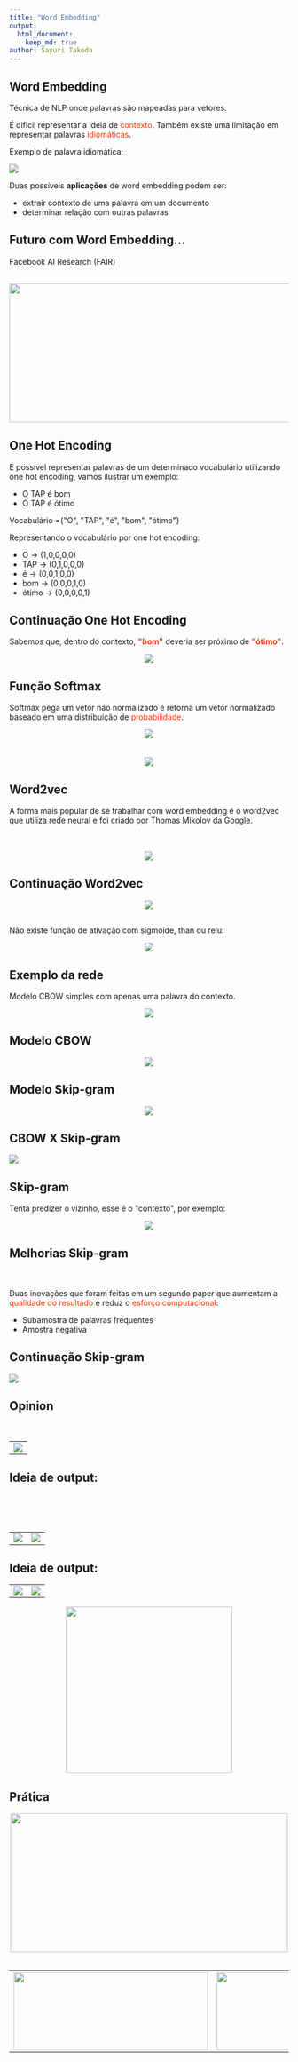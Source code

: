 ```yaml
---
title: "Word Embedding"
output: 
  html_document:
    keep_md: true
author: Sayuri Takeda 
---
```


## Word Embedding

Técnica de NLP onde palavras são mapeadas para vetores.

É dificil representar a ideia de <span style="color:#ff3300">contexto</span>. Também existe uma limitação em representar palavras <span style="color:#ff3300">idiomáticas</span>.

Exemplo de palavra idiomática:

![](/README-unnamed-chunk-2-1.png)<!-- -->

Duas possíveis **aplicações** de word embedding podem ser:

+ extrair contexto de uma palavra em um documento
+ determinar relação com outras palavras

## Futuro com Word Embedding...

Facebook AI Research (FAIR)
</br>
</br>
<center><img src="/futuro.PNG" width="690" height = "250"></center>

## One Hot Encoding

É possível representar palavras de um determinado vocabulário utilizando one hot encoding, vamos ilustrar um exemplo:

+ O TAP é bom
+ O TAP é ótimo

Vocabulário ={"O", "TAP", "é", "bom", "ótimo"}

Representando o vocabulário por one hot encoding:

+ O -> (1,0,0,0,0)
+ TAP -> (0,1,0,0,0)
+ é -> (0,0,1,0,0)
+ bom -> (0,0,0,1,0)
+ ótimo -> (0,0,0,0,1)

## Continuação One Hot Encoding

Sabemos que, dentro do contexto, <span style="color:#ff3300">**"bom"**</span> deveria ser próximo de <span style="color:#ff3300">**"ótimo"**</span>.

<center><img src="/formulas.PNG"></center>

## Função Softmax

Softmax pega um vetor não normalizado e retorna um vetor normalizado baseado em uma distribuição de <span style="color:#ff3300">probabilidade</span>.

<center><img src="/CodeCogsEqn.png"></center>
</br>
</br>
<center><img src="/ex_sofmax.PNG"></center>

## Word2vec

A forma mais popular de se trabalhar com word embedding é o word2vec que utiliza rede neural e foi criado por Thomas Mikolov da Google.
</br>
</br>
</br>
<center><img src="/Thomas.PNG"></center>

## Continuação Word2vec

<center><img src="/formulas_2.PNG"></center>

## 

Não existe função de ativação com sigmoide, than ou relu:

<center><img src="/functions.PNG"></center>

## Exemplo da rede

Modelo CBOW simples com apenas uma palavra do contexto.

<center><img src="/simple-CBOW.png"></center>

## Modelo CBOW 

<center><img src="/CBOW.png"></center>

## Modelo Skip-gram 

<center><img src="/Skip-Gram.png"></center>


## CBOW X Skip-gram 

![](/README-unnamed-chunk-3-1.png)<!-- -->


## Skip-gram 

Tenta predizer o vizinho, esse é o "contexto", por exemplo:

<center><img src="/france.PNG"></center>

## Melhorias Skip-gram 

</br>
</br>
Duas inovações que foram feitas em um segundo paper que aumentam a <span style="color:#ff3300">qualidade do resultado</span> e reduz o <span style="color:#ff3300">esforço computacional</span>:

+ Subamostra de palavras frequentes 
+ Amostra negativa 

## Continuação Skip-gram 

![](/README-unnamed-chunk-4-1.png)<!-- -->


## Opinion

</br>
<center>
<table>
<tr>
<td><img src="/opinion.PNG"></td>
</tr>
</table>
</center>

## Ideia de output:

</br>
</br>
</br>
<center>
<table>
<tr>
<td><img src="\Capture_7.PNG"></td>
<td><img src="\Capture_8.PNG"></td>
</tr>
</table>
</center>

## Ideia de output:

<center>
<table>
<tr>
<td><img src="\Capture_9.PNG"></td>
<td><img src="\Capture_10.PNG"></td>
</tr>
</table>
</center>

<center><img src="\Capture_11.PNG" width="300" height="300"></center>

## Prática

<center><img src="/jupyter.PNG" width="500" height="250"></center>
</br>
<center>
<table>
<tr>
<td><img src="/gensim.PNG" width="350" height="140"></td>
<td><img src="/bokeh.PNG" width="280" height="140"></td>
</tr>
</table>
</center>

